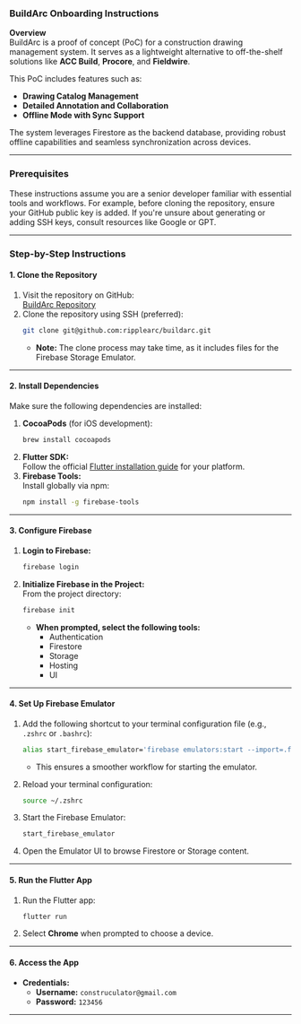

### **BuildArc Onboarding Instructions**

**Overview**  
BuildArc is a proof of concept (PoC) for a construction drawing management system. It serves as a lightweight alternative to off-the-shelf solutions like **ACC Build**, **Procore**, and **Fieldwire**.

This PoC includes features such as:
- **Drawing Catalog Management**
- **Detailed Annotation and Collaboration**
- **Offline Mode with Sync Support**

The system leverages Firestore as the backend database, providing robust offline capabilities and seamless synchronization across devices.

---

### **Prerequisites**
These instructions assume you are a senior developer familiar with essential tools and workflows. For example, before cloning the repository, ensure your GitHub public key is added. If you're unsure about generating or adding SSH keys, consult resources like Google or GPT.

---

### **Step-by-Step Instructions**

#### **1. Clone the Repository**
1. Visit the repository on GitHub:  
   [BuildArc Repository](https://github.com/ripplearc/buildarc)
2. Clone the repository using SSH (preferred):
   ```bash
   git clone git@github.com:ripplearc/buildarc.git
   ```  
    - **Note:** The clone process may take time, as it includes files for the Firebase Storage Emulator.

---

#### **2. Install Dependencies**
Make sure the following dependencies are installed:
1. **CocoaPods** (for iOS development):
   ```bash
   brew install cocoapods
   ```  
2. **Flutter SDK:**  
   Follow the official [Flutter installation guide](https://flutter.dev/docs/get-started/install) for your platform.
3. **Firebase Tools:**  
   Install globally via npm:
   ```bash
   npm install -g firebase-tools
   ```

---

#### **3. Configure Firebase**
1. **Login to Firebase:**
   ```bash
   firebase login
   ```  
2. **Initialize Firebase in the Project:**  
   From the project directory:
   ```bash
   firebase init
   ```  
    - **When prompted, select the following tools:**
        - Authentication
        - Firestore
        - Storage
        - Hosting
        - UI

---

#### **4. Set Up Firebase Emulator**
1. Add the following shortcut to your terminal configuration file (e.g., `.zshrc` or `.bashrc`):
   ```bash
   alias start_firebase_emulator='firebase emulators:start --import=.firebase/emulator/export --export-on-exit'
   ```  
    - This ensures a smoother workflow for starting the emulator.

2. Reload your terminal configuration:
   ```bash
   source ~/.zshrc
   ```  

3. Start the Firebase Emulator:
   ```bash
   start_firebase_emulator
   ```  

4. Open the Emulator UI to browse Firestore or Storage content.

---

#### **5. Run the Flutter App**
1. Run the Flutter app:
   ```bash
   flutter run
   ```  

2. Select **Chrome** when prompted to choose a device.

---

#### **6. Access the App**
- **Credentials:**
    - **Username:** `construculator@gmail.com`
    - **Password:** `123456`

---
